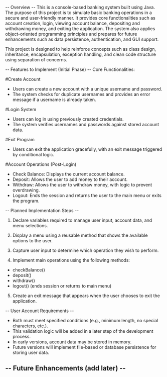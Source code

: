-- Overview --
This is a console-based banking system built using Java. The purpose of this project is to simulate basic banking operations in a secure and user-friendly manner. It provides core functionalities such as account creation, login, viewing account balance, depositing and withdrawing money, and exiting the application. The system also applies object-oriented programming principles and prepares for future enhancements such as data persistence, authentication, and GUI support.

This project is designed to help reinforce concepts such as class design, inheritance, encapsulation, exception handling, and clean code structure using separation of concerns.

-- Features to Implement (Initial Phase) --
Core Functionalities:

#Create Account
- Users can create a new account with a unique username and password.
- The system checks for duplicate usernames and provides an error message if a username is already taken.

#Login System
- Users can log in using previously created credentials.
- The system verifies usernames and passwords against stored account data.

#Exit Program
- Users can exit the application gracefully, with an exit message triggered by conditional logic.

#Account Operations (Post-Login)
- Check Balance: Displays the current account balance.
- Deposit: Allows the user to add money to their account.
- Withdraw: Allows the user to withdraw money, with logic to prevent overdrawing.
- Logout: Ends the session and returns the user to the main menu or exits the program.

-- Planned Implementation Steps --
1. Declare variables required to manage user input, account data, and menu selections.

2. Display a menu using a reusable method that shows the available options to the user.

3. Capture user input to determine which operation they wish to perform.

4. Implement main operations using the following methods:
- checkBalance()
- deposit()
- withdraw()
- logout() (ends session or returns to main menu)

5. Create an exit message that appears when the user chooses to exit the application.

-- User Account Requirements --
- Both must meet specified conditions (e.g., minimum length, no special characters, etc.).
- This validation logic will be added in a later step of the development process.
- In early versions, account data may be stored in memory.
- Future versions will implement file-based or database persistence for storing user data.

-- Future Enhancements (add later) --
- 